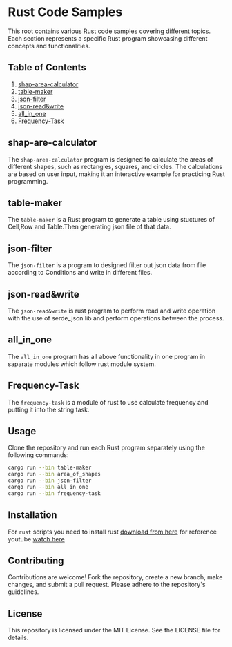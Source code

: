 # Rust Code Samples

This root contains various Rust code samples covering different topics. Each section represents a specific Rust program showcasing different concepts and functionalities.

## Table of Contents

1. [shap-area-calculator](#shap-area-calculator)
2. [table-maker](#table-maker)
3. [json-filter](#json-filter)
4. [json-read&write](#json-read&write)
5. [all_in_one](#all_in_one)
6. [Frequency-Task](#frequency-task)

## shap-are-calculator

The `shap-area-calculator` program is designed to calculate the areas of different shapes, such as rectangles, squares, and circles. The calculations are based on user input, making it an interactive example for practicing Rust programming.

## table-maker

The `table-maker` is a Rust program to generate a table using stuctures of Cell,Row and Table.Then generating json file of that data.

## json-filter

The `json-filter` is a program to designed filter out json data from file according to Conditions and write in different files.

## json-read&write

The `json-read&write` is rust program to perform read and write operation with the use of serde_json lib and perform operations between the process.

## all_in_one

The `all_in_one` program has all above functionality in one program in saparate modules which follow rust module system.

## Frequency-Task

The `frequency-task` is a module of rust to use calculate frequency and putting it into the string task.

## Usage

Clone the repository and run each Rust program separately using the following commands:

```bash
cargo run --bin table-maker
cargo run --bin area_of_shapes
cargo run --bin json-filter
cargo run --bin all_in_one
cargo run --bin frequency-task
```

## Installation

For `rust` scripts you need to install rust <a href="https://www.rust-lang.org/tools/install">download from here</a>
for reference youtube <a href="https://www.youtube.com/watch?v=-TFH38LYmvo&list=PL6yRaaP0WPkWRsXJgdnw9lj1vchAaKwfS&index=2&pp=iAQB">watch here</a>

## Contributing

Contributions are welcome! Fork the repository, create a new branch, make changes, and submit a pull request. Please adhere to the repository's guidelines.

## License

This repository is licensed under the MIT License. See the LICENSE file for details.
